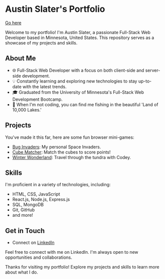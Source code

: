 # Austin Slater's Portfolio
[Go here](https://austinslateys-portfolio.netlify.app)


Welcome to my portfolio! I'm Austin Slater, a passionate Full-Stack Web Developer based in Minnesota, United States. This repository serves as a showcase of my projects and skills.

## About Me

- 🌐 Full-Stack Web Developer with a focus on both client-side and server-side development.
- 💡 Constantly learning and exploring new technologies to stay up-to-date with the latest trends.
- 🎓 Graduated from the University of Minnesota's Full-Stack Web Development Bootcamp.
- 🎣 When I'm not coding, you can find me fishing in the beautiful 'Land of 10,000 Lakes.'

## Projects

You've made it this far, here are some fun browser mini-games:

- [Bug Invaders](https://austinslatey.github.io/bug-invaders/): My personal Space Invaders.
- [Cube Matcher](https://austinslatey.github.io/Cube-Matcher/): Match the cubes to score points!
- [Winter Wonderland](https://austinslatey.github.io/winter-wonderland/): Travel through the tundra with Codey.

## Skills

I'm proficient in a variety of technologies, including:

- HTML, CSS, JavaScript
- React.js, Node.js, Express.js
- SQL, MongoDB
- Git, GitHub
- and more!

## Get in Touch

- Connect on [LinkedIn](https://www.linkedin.com/in/austin-slater-1141b8225/)


Feel free to connect with me on LinkedIn. I'm always open to new opportunities and collaborations.

Thanks for visiting my portfolio! Explore my projects and skills to learn more about what I do.
